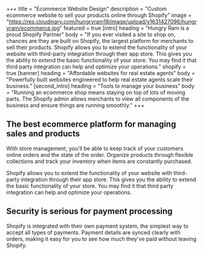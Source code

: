 +++
title = "Ecommerce Website Design"
description = "Custom ecommerce website to sell your products online through Shopify"
image = "https://res.cloudinary.com/hungryram19/image/upload/v1631427096/hungryram/ecommerce.jpg"
featured = true
[intro]
heading = "Hungry Ram is a proud Shopify Partner"
body = "If you ever visited a site to shop on, chances are they are built on Shopify, the largest platform for merchants to sell their products. Shopify allows you to extend the functionality of your website with third-party integration through their app store. This gives you the ability to extend the basic functionality of your store. You may find it that third party integration can help and optimize your operations."
shopify = true
[banner]
heading = "Affordable websites for real estate agents"
body = "Powerfully built websites engineered to help real estate agents scale their business."
[second_intro]
heading = "Tools to manage your business"
body = "Running an ecommerce shop means staying on top of lots of moving parts. The Shopify admin allows merchants to view all components of the business and ensure things are running smoothly."
+++
## The best ecommerce platform for managing sales and products
With store management, you'll be able to keep track of your customers online orders and the state of the order. Organize products through flexible collections and track your inventory when items are constantly purchased.

Shopify allows you to extend the functionality of your website with third-party integration through their app store. This gives you the ability to extend the basic functionality of your store. You may find it that third party integration can help and optimize your operations.

## Security is serious for payment processing
Shopify is integrated with their own payment system, the simplest way to accept all types of payments. Payment details are synced clearly with orders, making it easy for you to see how much they've paid without leaving Shopify.